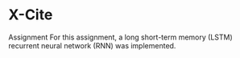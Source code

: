 # X-Cite
Assignment
For this assignment, a long short-term memory (LSTM) recurrent neural network (RNN) was implemented.
